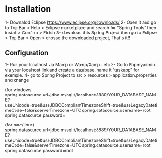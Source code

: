 # Installation

1- Downalod Eclipse
https://www.eclipse.org/downloads/
2- Open it and go to Top Bar > Help > Eclipse marketplace and search for "Spring Tools" then install > Confirm > Finish
3- download this Spring Project then go to Eclipse > Top Bar > Open > chosse the downloaded project, That's it!!

## Configuration

1- Run your localhost via Mamp or Wamp/Xamp ..etc
3- Go to Phpmyadmin via your localhost link and create a database. name it "taskapp" for exemple.
4- go to Spring Project to src > resources > application.properties and change

(for windows)
spring.datasource.url=jdbc:mysql://localhost:8889/YOUR_DATABASE_NAME?useUnicode=true&useJDBCCompliantTimezoneShift=true&useLegacyDatetimeCode=false&serverTimezone=UTC
spring.datasource.username=root
spring.datasource.password=

(for mac/linux)
spring.datasource.url=jdbc:mysql://localhost:8889/YOUR_DATABASE_NAME?useUnicode=true&useJDBCCompliantTimezoneShift=true&useLegacyDatetimeCode=false&serverTimezone=UTC
spring.datasource.username=root
spring.datasource.password=root

